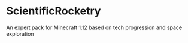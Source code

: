 # ScientificRocketry
An expert pack for Minecraft 1.12 based on tech progression and space exploration
